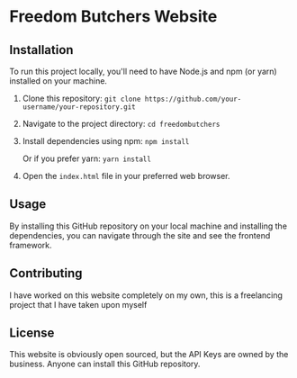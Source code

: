 # Freedom Butchers Website

## Installation

To run this project locally, you'll need to have Node.js and npm (or yarn) installed on your machine.

1. Clone this repository:
   `git clone https://github.com/your-username/your-repository.git`

3. Navigate to the project directory:
   `cd freedombutchers`

4. Install dependencies using npm:
   `npm install`

   Or if you prefer yarn:
   `yarn install`
   
5. Open the `index.html` file in your preferred web browser.

## Usage

By installing this GitHub repository on your local machine and installing the dependencies, you can navigate through the site and see the frontend framework.

## Contributing

I have worked on this website completely on my own, this is a freelancing project that I have taken upon myself

## License

This website is obviously open sourced, but the API Keys are owned by the business. Anyone can install this GitHub repository.



